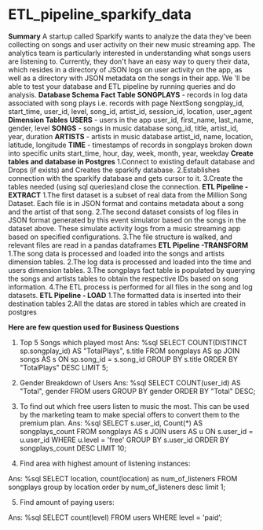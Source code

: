 # ETL_pipeline_sparkify_data
**Summary**
A startup called Sparkify wants to analyze the data they've been collecting on songs and user activity on their new music streaming app. The analytics team is particularly interested in understanding what songs users are listening to. Currently, they don't have an easy way to query their data, which resides in a directory of JSON logs on user activity on the app, as well as a directory with JSON metadata on the songs in their app. We 'll be able to test your database and ETL pipeline by running queries and do analysis.
**Database Schema**
**Fact Table**
**SONGPLAYS** - records in log data associated with song plays i.e. records with page NextSong songplay_id, start_time, user_id, level, song_id, artist_id, session_id, location, user_agent
**Dimension Tables**
**USERS** - users in the app user_id, first_name, last_name, gender, level
**SONGS** - songs in music database song_id, title, artist_id, year, duration
**ARTISTS** - artists in music database artist_id, name, location, latitude, longitude
**TIME** - timestamps of records in songplays broken down into specific units start_time, hour, day, week, month, year, weekday
**Create tables and database in Postgres**
1.Connect to existing default database and Drops (if exists) and Creates the sparkify database. 
2.Establishes connection with the sparkify database and gets cursor to it. 
3.Create the tables needed (using sql queries)and close the connection.
**ETL Pipeline - EXTRACT**
1.The first dataset is a subset of real data from the Million Song Dataset. Each file is in JSON format and contains metadata about a song and the artist of that song. 
2.The second dataset consists of log files in JSON format generated by this event simulator based on the songs in the dataset above. These simulate activity logs from a music streaming app based on specified configurations.
3.The file structure is walked, and relevant files are read in a pandas dataframes
**ETL Pipeline -TRANSFORM**
1.The song data is processed and loaded into the songs and artists dimension tables.
2.The log data is processed and loaded into the time and users dimension tables.
3.The songplays fact table is populated by querying the songs and artists tables to obtain the respective IDs based on song information.
4.The ETL process is performed for all files in the song and log datasets.
**ETL Pipeline - LOAD**
1.The formatted data is inserted into their destination tables
2.All the datas are stored in tables which are created in postgres

**Here are few question used for Business Questions**
1. Top 5 Songs which played most
Ans:
%sql SELECT COUNT(DISTINCT sp.songplay_id) AS "TotalPlays", s.title FROM songplays AS sp JOIN songs AS s ON sp.song_id = s.song_id GROUP BY s.title ORDER BY "TotalPlays" DESC LIMIT 5;

2. Gender Breakdown of Users
Ans:
%sql SELECT COUNT(user_id) AS "Total", gender FROM users GROUP BY gender ORDER BY "Total" DESC;

3. To find out which free users listen to music the most. This can be used by the marketing team to make special offers to convert them to the premium plan.
Ans: 
%sql SELECT s.user_id, Count(*) AS songplays_count FROM   songplays AS s JOIN users AS u ON s.user_id = u.user_id WHERE  u.level = 'free' GROUP  BY s.user_id ORDER  BY songplays_count DESC LIMIT  10;

4. Find area with highest amount of listening instances:

Ans: 
%sql SELECT location, count(location) as num_of_listeners FROM songplays group by location order by num_of_listeners desc limit 1;

5. Find amount of paying users:

Ans: %sql SELECT count(level) FROM users WHERE level = 'paid’;







  
 
















